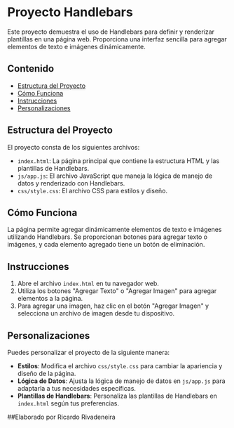 # Proyecto Handlebars

Este proyecto demuestra el uso de Handlebars para definir y renderizar plantillas en una página web. Proporciona una interfaz sencilla para agregar elementos de texto e imágenes dinámicamente.

## Contenido

- [Estructura del Proyecto](#estructura-del-proyecto)
- [Cómo Funciona](#cómo-funciona)
- [Instrucciones](#instrucciones)
- [Personalizaciones](#personalizaciones)

## Estructura del Proyecto

El proyecto consta de los siguientes archivos:

- `index.html`: La página principal que contiene la estructura HTML y las plantillas de Handlebars.
- `js/app.js`: El archivo JavaScript que maneja la lógica de manejo de datos y renderizado con Handlebars.
- `css/style.css`: El archivo CSS para estilos y diseño.

## Cómo Funciona

La página permite agregar dinámicamente elementos de texto e imágenes utilizando Handlebars. Se proporcionan botones para agregar texto o imágenes, y cada elemento agregado tiene un botón de eliminación.

## Instrucciones

1. Abre el archivo `index.html` en tu navegador web.
2. Utiliza los botones "Agregar Texto" o "Agregar Imagen" para agregar elementos a la página.
3. Para agregar una imagen, haz clic en el botón "Agregar Imagen" y selecciona un archivo de imagen desde tu dispositivo.

## Personalizaciones

Puedes personalizar el proyecto de la siguiente manera:

- **Estilos**: Modifica el archivo `css/style.css` para cambiar la apariencia y diseño de la página.
- **Lógica de Datos**: Ajusta la lógica de manejo de datos en `js/app.js` para adaptarla a tus necesidades específicas.
- **Plantillas de Handlebars**: Personaliza las plantillas de Handlebars en `index.html` según tus preferencias.

##Elaborado por
Ricardo Rivadeneira
